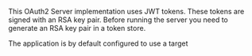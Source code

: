 This OAuth2 Server implementation uses JWT tokens. These tokens are signed with an RSA key pair. Before running the server you need to generate an RSA key pair in a token store.

The application is by default configured to use a target